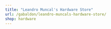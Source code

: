 ```yaml
---
title: "Leandro Muncal's Hardware Store"
url: /gabaldon/leandro-muncals-hardware-store/
shop: hardware
---
```

